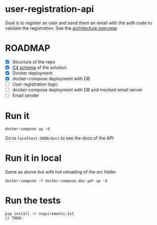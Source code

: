 # user-registration-api

Goal is to register an user and send them an email with the auth code to validate the registration. See the [architecture overview](./docs/Components%20view.png).

# ROADMAP

- [x] Structure of the repo
- [x] [C4 schema](https://c4model.com/) of the solution.
- [x] Docker deployment
- [x] docker-compose deployment with DB
- [ ] User registration logic
- [ ] docker-compose deployment with DB and mocked email server
- [ ] Email sender

# Run it

```
docker-compose up -d
```

Go to `localhost:3000/docs` to see the docs of the API

# Run it in local

Same as above but with hot reloading of the src folder

```
docker-compose -f docker-compose.dev.yml up -d
```

# Run the tests

```
pip install -r requirements.txt
// TODO:
```
